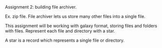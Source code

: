 Assignment 2: building file archiver.

Ex. zip file. File archiver lets us store many other files into a single file.

This assignment will be working with galaxy format, storing files and folders with files. 
Represent each file and directory with a star.

A star is a record which represents a single file or directory.



